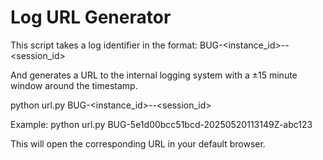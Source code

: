 # Log URL Generator

This script takes a log identifier in the format:
BUG-<instance_id>-<timestamp>-<session_id>

And generates a URL to the internal logging system with a ±15 minute window around the timestamp.

python url.py BUG-<instance_id>-<timestamp>-<session_id>

Example:
python url.py BUG-5e1d00bcc51bcd-20250520113149Z-abc123

This will open the corresponding URL in your default browser.
